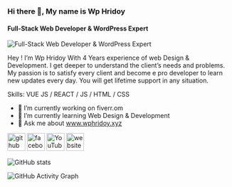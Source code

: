 ### Hi there 👋, My name is Wp Hridoy 
#### Full-Stack Web Developer & WordPress Expert
![Full-Stack Web Developer & WordPress Expert](https://scontent.fdac136-1.fna.fbcdn.net/v/t1.6435-9/176331677_107274871511101_8392852447897629534_n.jpg?_nc_cat=109&ccb=1-5&_nc_sid=e3f864&_nc_ohc=vOmJSLn709oAX-2MLNZ&_nc_ht=scontent.fdac136-1.fna&oh=c8a59174d96be37caf2c038e421b2fe6&oe=615974B2)

Hey ! I’m Wp Hridoy With 4 Years experience of web Design & Development. I get deeper to understand the client’s needs and problems. My passion is to satisfy every client and become e pro developer to learn new updates every day. You will get lifetime support in any situation.

Skills: VUE JS / REACT / JS / HTML / CSS

- 🔭 I’m currently working on fiverr.om 
- 🌱 I’m currently learning Web Design & Development  
- 💬 Ask me about www.wphridoy.xyz 


[<img src='https://cdn.jsdelivr.net/npm/simple-icons@3.0.1/icons/github.svg' alt='github' height='40'>](https://github.com/https://github.com/wphridoykhan)  [<img src='https://cdn.jsdelivr.net/npm/simple-icons@3.0.1/icons/facebook.svg' alt='facebook' height='40'>](https://www.facebook.com/https://github.com/wphridoykhan)  [<img src='https://cdn.jsdelivr.net/npm/simple-icons@3.0.1/icons/youtube.svg' alt='YouTube' height='40'>](https://www.youtube.com/channel/https://github.com/wphridoykhan)  [<img src='https://cdn.jsdelivr.net/npm/simple-icons@3.0.1/icons/icloud.svg' alt='website' height='40'>](https://wphridoy.xyz/)  

![GitHub stats](https://github-readme-stats.vercel.app/api?username=https://github.com/wphridoykhan&show_icons=true)  

![GitHub Activity Graph](https://activity-graph.herokuapp.com/graph?username=https://github.com/wphridoykhan)  

